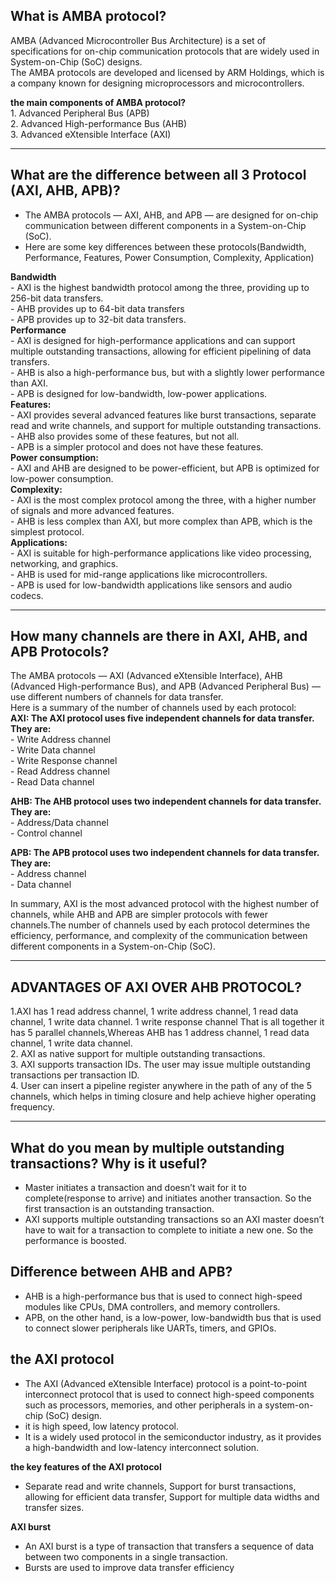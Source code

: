 ## **What is AMBA protocol?**  
  AMBA (Advanced Microcontroller Bus Architecture) is a set of specifications for on-chip communication protocols that  are widely used in System-on-Chip (SoC) designs.  
  The AMBA protocols are developed and licensed by ARM Holdings, which is a company known for designing microprocessors and microcontrollers.

**the main components of AMBA protocol?**  
    1. Advanced Peripheral Bus (APB)  
    2. Advanced High-performance Bus (AHB)  
    3. Advanced eXtensible Interface (AXI)  

------------------------------------------------------------------------------------------------------------------------------------------------
## **What are the difference between all 3 Protocol (AXI, AHB, APB)?**    
   - The AMBA protocols — AXI, AHB, and APB — are designed for on-chip communication between different components in a System-on-Chip (SoC).  
   - Here are some key differences between these protocols(Bandwidth, Performance, Features, Power Consumption, Complexity, Application)  

**Bandwidth**  
      - AXI is the highest bandwidth protocol among the three, providing up to 256-bit data transfers.  
      - AHB provides up to 64-bit data transfers  
      - APB provides up to 32-bit data transfers.  
**Performance**  
      - AXI is designed for high-performance applications and can support multiple outstanding transactions, allowing for efficient pipelining of data transfers.  
      - AHB is also a high-performance bus, but with a slightly lower performance than AXI.  
      - APB is designed for low-bandwidth, low-power applications.  
**Features:**  
      - AXI provides several advanced features like burst transactions, separate read and write channels, and support for multiple outstanding transactions.  
      - AHB also provides some of these features, but not all.  
      - APB is a simpler protocol and does not have these features.  
**Power consumption:**   
      - AXI and AHB are designed to be power-efficient, but APB is optimized for low-power consumption.  
**Complexity:**  
      - AXI is the most complex protocol among the three, with a higher number of signals and more advanced features.  
      - AHB is less complex than AXI, but more complex than APB, which is the simplest protocol.  
**Applications:**  
      - AXI is suitable for high-performance applications like video processing, networking, and graphics.  
      - AHB is used for mid-range applications like microcontrollers.  
      - APB is used for low-bandwidth applications like sensors and audio codecs.   
      
------------------------------------------------------------------------------------------------------------------------------------------------------
## **How many channels are there in AXI, AHB, and APB Protocols?**  
  The AMBA protocols — AXI (Advanced eXtensible Interface), AHB (Advanced High-performance Bus), and APB (Advanced Peripheral Bus) — use different numbers of channels for data transfer.  
  Here is a summary of the number of channels used by each protocol:  
  **AXI: The AXI protocol uses five independent channels for data transfer. They are:**   
    - Write Address channel  
    - Write Data channel  
    - Write Response channel  
    - Read Address channel  
    - Read Data channel  

  **AHB: The AHB protocol uses two independent channels for data transfer. They are:**  
    - Address/Data channel  
    - Control channel  

  **APB: The APB protocol uses two independent channels for data transfer. They are:**  
    - Address channel  
    - Data channel  

  In summary,
  AXI is the most advanced protocol with the highest number of channels, while AHB and APB are simpler protocols with fewer channels.The number of channels used by each protocol determines the efficiency, performance, and complexity of the communication between different components in a System-on-Chip (SoC).  
  
-----------------------------------------------------------------------------------------------------------------------------------------------
## **ADVANTAGES OF AXI OVER AHB PROTOCOL?**  
  1.AXI has 1 read address channel, 1 write address channel, 1 read data channel, 1 write data channel. 1  write response channel That is all together it has 5 parallel channels,Whereas AHB has 1 address channel, 1 read data channel, 1 write data channel.  
  2. AXI as native support for multiple outstanding transactions.   
  3. AXI supports transaction IDs. The user may issue multiple outstanding transactions per transaction ID.   
  4. User can insert a pipeline register anywhere in the path of any of the 5 channels, which helps in timing closure and help achieve higher operating frequency.

-------------------------------------------------------------------------------------------------------------------------------------------------
## **What do you mean by multiple outstanding transactions? Why is it useful?**  
  - Master initiates a transaction and doesn’t wait for it to complete(response to arrive) and initiates another transaction. So the first transaction is an outstanding transaction.  
  - AXI supports multiple outstanding transactions so an AXI master doesn’t have to wait for a transaction to complete to initiate a new one. So the performance is boosted.  

## **Difference between AHB and APB?**  
  - AHB is a high-performance bus that is used to connect high-speed modules like CPUs, DMA controllers, and memory controllers.  
  - APB, on the other hand, is a low-power, low-bandwidth bus that is used to connect slower peripherals like UARTs, timers, and GPIOs.  

## **the AXI protocol** 
  - The AXI (Advanced eXtensible Interface) protocol is a point-to-point interconnect protocol that is used to connect high-speed components such as processors, memories, and other peripherals in a system-on-chip (SoC) design.  
  - it is high speed, low latency protocol.
  - It is a widely used protocol in the semiconductor industry, as it provides a high-bandwidth and low-latency interconnect solution.
    
  **the key features of the AXI protocol**
  - Separate read and write channels, Support for burst transactions, allowing for efficient data transfer, Support for multiple data widths and transfer sizes.

  **AXI burst**
  - An AXI burst is a type of transaction that transfers a sequence of data between two components in a single transaction.
  - Bursts are used to improve data transfer efficiency
    
    
